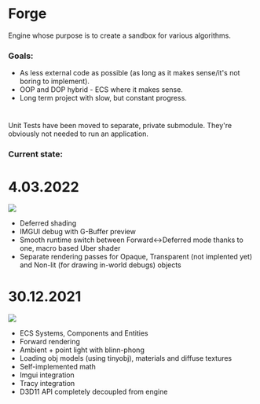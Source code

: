 # Forge
Engine whose purpose is to create a sandbox for various algorithms.

### Goals:
- As less external code as possible (as long as it makes sense/it's not boring to implement).
- OOP and DOP hybrid - ECS where it makes sense.
- Long term project with slow, but constant progress.

#

Unit Tests have been moved to separate, private submodule. They're obviously not needed to run an application.

### Current state:
# 4.03.2022
![](Journal/040322/state.gif)
- Deferred shading
- IMGUI debug with G-Buffer preview
- Smooth runtime switch between Forward<->Deferred mode thanks to one, macro based Uber shader
- Separate rendering passes for Opaque, Transparent (not implented yet) and Non-lit (for drawing in-world debugs) objects

# 30.12.2021
![](Journal/301221/state.gif)
- ECS Systems, Components and Entities
- Forward rendering
- Ambient + point light with blinn-phong
- Loading obj models (using tinyobj), materials and diffuse textures
- Self-implemented math
- Imgui integration
- Tracy integration
- D3D11 API completely decoupled from engine
